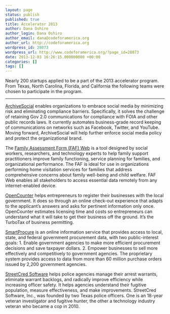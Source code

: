 ```yaml
---
layout: page
status: publish
published: true
title: Accelerator 2013
author: Dana Oshiro
author_login: Dana Oshiro
author_email: dana@codeforamerica.org
author_url: http://codeforamerica.org
wordpress_id: 28073
wordpress_url: http://www.codeforamerica.org/?page_id=28073
date: 2013-12-03 16:26:15.000000000 +00:00
categories: []
tags: []
---
```

Nearly 200 startups applied to be a part of the 2013 accelerator program. From Texas, North Carolina, Florida, and California the following teams were chosen to participate in the program.

<hr style="color: #ccc;" />

<a href="http://archivesocial.com/">ArchiveSocial</a> enables organizations to embrace social media by minimizing risk and eliminating compliance barriers. Specifically, it solves the challenge of retaining Gov 2.0 communications for compliance with FOIA and other public records laws. It currently automates business-grade record keeping of communications on networks such as Facebook, Twitter, and YouTube. Moving forward, ArchiveSocial will help further enforce social media policy and protect the organizational brand.
<p dir="ltr">The <a href="http://myfaf.org/">Family Assessment Form (FAF) Web</a> is a tool designed by social workers, researchers, and technology experts to help family support practitioners improve family functioning, service planning for families, and organizational performance. The FAF is ideal for use in organizations performing home visitation services for families that address comprehensive concerns about family well-being and child welfare. FAF Web enables all stakeholders to access essential data remotely from any internet-enabled device.</p>
<p dir="ltr"><a href="http://opencounter.us/">OpenCounter</a> helps entrepreneurs to register their businesses with the local government. It does so through an online check-out experience that adapts to the applicant’s answers and asks for pertinent information only once. OpenCounter estimates licensing time and costs so entrepreneurs can understand what it will take to get their business off the ground. It’s the TurboTax of business permitting.</p>
<p dir="ltr"><a href="http://smartprocure.us/">SmartProcure</a> is an online information service that provides access to local, state, and federal government procurement data, with two public-interest goals: 1. Enable government agencies to make more efficient procurement decisions and save taxpayer dollars. 2. Empower businesses to sell more effectively and competitively to government agencies. The proprietary system provides access to data from more than 60 million purchase orders issued by 2,200 government agencies.</p>
<p dir="ltr"><a href="http://streetcredsoftware.com/">StreetCred Software</a> helps police agencies manage their arrest warrants, eliminate warrant backlogs, and radically improve efficiency while increasing officer safety. It helps agencies understand their fugitive population, measure effectiveness, and make improvements. StreetCred Software, Inc., was founded by two Texas police officers. One is an 18-year veteran investigator and fugitive hunter, the other a technology industry veteran who became a cop in 2010.</p>
